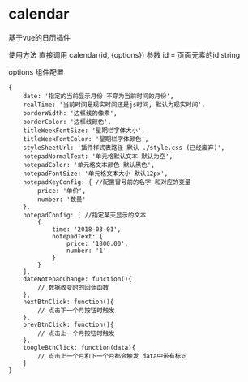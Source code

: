 # calendar
基于vue的日历插件

使用方法 直接调用 calendar(id, {options})
参数 id = 页面元素的id string

options 组件配置 

    {
        date: '指定的当前显示月份 不穿为当前时间的月份',
        realTime: '当前时间是现实时间还是js时间, 默认为现实时间',
        borderWidth: '边框线的像素', 
        borderColor: '边框线颜色',
        titleWeekFontSize: '星期栏字体大小',
        titleWeekFontColor: '星期栏字体颜色',
        styleSheetUrl: '插件样式表路径 默认 ./style.css (已经废弃)',
        notepadNormalText: '单元格默认文本 默认为空',
        notepadColor: '单元格文本颜色 默认黑色',
        notepadFontSize: '单元格文本大小 默认12px',
        notepadKeyConfig: { //配置冒号前的名字 和对应的变量
            price: '单价',
            number: '数量'
        },
        notepadConfig: [ //指定某天显示的文本
            {
                time: '2018-03-01',
                notepadText: {
                    price: '1800.00',
                    number: '1'
                }
            }
        ],
        dateNotepadChange: function(){
            // 数据改变时的回调函数
        },
        nextBtnClick: function(){
            // 点击下一个月按钮时触发
        },
        prevBtnClick: function(){
            // 点击上一个月按钮时触发
        },
        toogleBtnClick: function(data){
            // 点击上一个月和下一个月都会触发 data中带有标识
        }
    }

